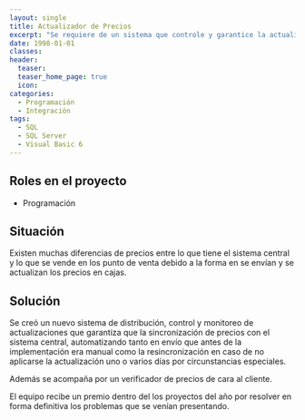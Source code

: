 ```yaml
---
layout: single
title: Actualizador de Precios
excerpt: "Se requiere de un sistema que controle y garantice la actualización de precios en los supermercados de la cadena."
date: 1998-01-01
classes: 
header: 
  teaser: 
  teaser_home_page: true
  icon: 
categories:
  - Programación
  - Integración
tags:  
  - SQL
  - SQL Server
  - Visual Basic 6
---
```


## Roles en el proyecto

- Programación

## Situación

Existen muchas diferencias de precios entre lo que tiene el sistema central y lo que se vende en los punto de venta debido a la forma en se envían y se actualizan los precios en cajas.

## Solución

Se creó un nuevo sistema de distribución, control y monitoreo de actualizaciones que garantiza que la sincronización de precios con el sistema central, automatizando tanto en envío que antes de la implementación era manual como la resincronización en caso de no aplicarse la actualización uno o varios días por circunstancias especiales.

Además se acompaña por un verificador de precios de cara al cliente.

El equipo recibe un premio dentro del los proyectos del año por resolver en forma definitiva los problemas que se venían presentando.
